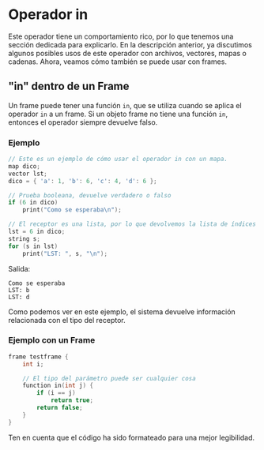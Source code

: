 # Operador in

Este operador tiene un comportamiento rico, por lo que tenemos una sección dedicada para explicarlo. En la descripción anterior, ya discutimos algunos posibles usos de este operador con archivos, vectores, mapas o cadenas. Ahora, veamos cómo también se puede usar con frames.

## "in" dentro de un Frame

Un frame puede tener una función `in`, que se utiliza cuando se aplica el operador `in` a un frame. Si un objeto frame no tiene una función `in`, entonces el operador siempre devuelve falso.

### Ejemplo

```cpp
// Este es un ejemplo de cómo usar el operador in con un mapa.
map dico;
vector lst;
dico = { 'a': 1, 'b': 6, 'c': 4, 'd': 6 };

// Prueba booleana, devuelve verdadero o falso
if (6 in dico)
    print("Como se esperaba\n");

// El receptor es una lista, por lo que devolvemos la lista de índices
lst = 6 in dico;
string s;
for (s in lst)
    print("LST: ", s, "\n");
```

Salida:
```
Como se esperaba
LST: b
LST: d
```

Como podemos ver en este ejemplo, el sistema devuelve información relacionada con el tipo del receptor.

### Ejemplo con un Frame

```cpp
frame testframe {
    int i;

    // El tipo del parámetro puede ser cualquier cosa
    function in(int j) {
        if (i == j)
            return true;
        return false;
    }
}
```

Ten en cuenta que el código ha sido formateado para una mejor legibilidad.